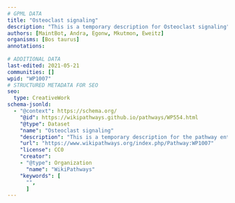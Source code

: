 ```yaml
---
# GPML DATA
title: "Osteoclast signaling"
description: "This is a temporary description for Osteoclast signaling"
authors: [MaintBot, Andra, Egonw, Mkutmon, Eweitz]
organisms: [Bos taurus]
annotations:
  
# ADDITIONAL DATA
last-edited: 2021-05-21
communities: []
wpid: "WP1007"
# STRUCTURED METADATA FOR SEO
seo:
  type: CreativeWork
schema-jsonld:
  - "@context": https://schema.org/
    "@id": https://wikipathways.github.io/pathways/WP554.html
    "@type": Dataset
    "name": "Osteoclast signaling"
    "description": "This is a temporary description for the pathway entitled: Osteoclast signaling"
    "url": "https://www.wikipathways.org/index.php/Pathway:WP1007"
    "license": CC0
    "creator":
    - "@type": Organization
      "name": "WikiPathways"
    "keywords": [
      "",
      ]
---
```


